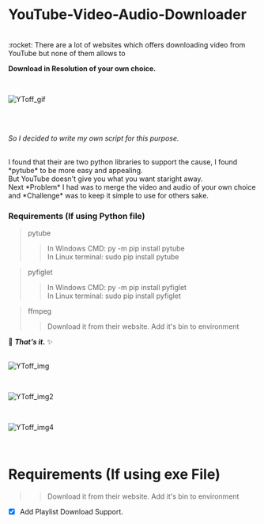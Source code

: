 # YouTube-Video-Audio-Downloader
</br>
:rocket: There are a lot of websites which offers downloading video from YouTube but none of them allows to 

**Download in Resolution of your own choice.**

</br>

![YToff_gif](https://user-images.githubusercontent.com/41824020/57936562-db13e680-78e1-11e9-9055-7faf05d51c0f.gif)

</br>
</br>

*So I decided to write my own script for this purpose.*

</br>
I found that their are two python libraries to support the cause, I found  *pytube*  to be more easy and appealing.
</br>
But YouTube doesn't give you what you want staright away.
</br>
Next  *Problem*  I had was to merge the video and audio of your own choice and  *Challenge*  was to keep it simple to use for others sake.
</br>

### Requirements (If using Python file)
> pytube</br>
> > In Windows CMD: py -m pip install pytube</br>
> > In Linux terminal: sudo pip install pytube</br>

> pyfiglet</br>
> > In Windows CMD: py -m pip install pyfiglet</br>
> > In Linux terminal: sudo pip install pyfiglet</br>

> ffmpeg
> > Download it from their website.
> > Add it's bin to environment

:camel: ***That's it.*** :sparkles:
</br>
</br>

![YToff_img](https://user-images.githubusercontent.com/41824020/57936989-ace2d680-78e2-11e9-869a-734956a66411.png)

</br>

![YToff_img2](https://user-images.githubusercontent.com/41824020/57937080-ddc30b80-78e2-11e9-97c2-70419c738853.png)

</br>

![YToff_img4](https://user-images.githubusercontent.com/41824020/57966663-bae03800-7972-11e9-8391-1691f241413f.png)


</br>


# Requirements (If using exe File)
> > Download it from their website.
> > Add it's bin to environment

- [x] Add Playlist Download Support.
